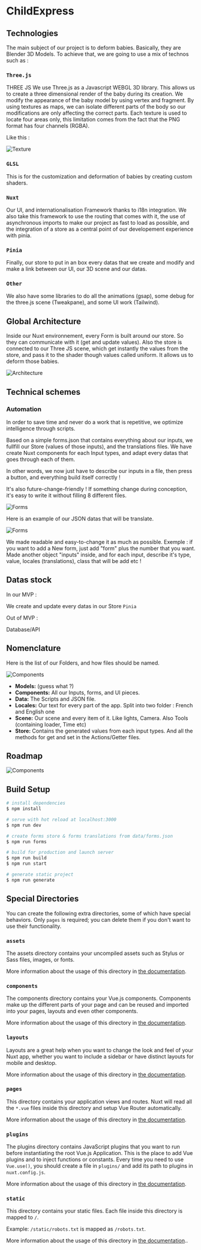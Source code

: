 # ChildExpress

## Technologies

The main subject of our project is to deform babies. Basically, they are Blender 3D Models. To achieve that, we are going to use a mix of technos such as :

### `Three.js`

THREE JS
We use Three.js as a Javascript WEBGL 3D library.
This allows us to create a three dimensional render of the baby during its creation. We modify the appearance of the baby model by using vertex and fragment.
By using textures as maps, we can isolate different parts of the body so our modifications are only affecting the correct parts.
Each texture is used to locate four areas only, this limitation comes from the fact that the PNG format has four channels (RGBA).

Like this :

![Texture](https://i.imgur.com/bZCS9QX.png)

### `GLSL`

This is for the customization and deformation of babies by creating custom shaders.

### `Nuxt`

Our UI, and internationalisation Framework thanks to i18n integration. We also take this framework to use the routing that comes with it, the use of asynchronous imports to make our project as fast to load as possible, and the integration of a store as a central point of our developement experience with pinia.

### `Pinia`

Finally, our store to put in an box every datas that we create and modify and make a link between our UI, our 3D scene and our datas.

### `Other`

We also have some libraries to do all the animations (gsap), some debug for the three.js scene (Tweakpane), and some UI work (Tailwind).

## Global Architecture

Inside our Nuxt environnement, every Form is built around our store. So they can communicate with it (get and update values).
Also the store is connected to our Three JS scene, which get instantly the values from the store, and pass it to the shader though values called uniform. It allows us to deform those babies.

![Architecture](https://i.imgur.com/2LOpG8T.png)

## Technical schemes

### Automation

In order to save time and never do a work that is repetitive, we optimize intelligence through scripts.

Based on a simple forms.json that contains everything about our inputs, we fullfill our Store (values of those inputs), and the translations files.
We have create Nuxt components for each Input types, and adapt every datas that goes through each of them.

In other words, we now just have to describe our inputs in a file, then press a button, and everything build itself correctly !

It's also future-change-friendly ! If something change during conception, it's easy to write it without filling 8 different files.

![Forms](https://i.imgur.com/hGk8jKY.png)

Here is an example of our JSON datas that will be translate.

![Forms](https://i.imgur.com/GnwPIf0.png)

We made readable and easy-to-change it as much as possible.
Exemple : if you want to add a New form, just add "form" plus the number that you want.
Made another object "inputs" inside, and for each input, describe it's type, value, locales (translations), class that will be add etc !

## Datas stock

In our MVP :

We create and update every datas in our Store `Pinia`

Out of MVP :

Database/API

## Nomenclature

Here is the list of our Folders, and how files should be named.

![Components](https://i.imgur.com/pCm237y.png)

- **Models:** (guess what ?)
- **Components:** All our Inputs, forms, and UI pieces.
- **Data:** The Scripts and JSON file.
- **Locales:** Our text for every part of the app. Split into two folder : French and English one
- **Scene:** Our scene and every item of it. Like lights, Camera. Also Tools (containing loader, Time etc)
- **Store:** Contains the generated values from each input types. And all the methods for get and set in the Actions/Getter files.

## Roadmap

![Components](https://i.imgur.com/TezPN7m.jpg)

## Build Setup

```bash
# install dependencies
$ npm install

# serve with hot reload at localhost:3000
$ npm run dev

# create forms store & forms translations from data/forms.json
$ npm run forms

# build for production and launch server
$ npm run build
$ npm run start

# generate static project
$ npm run generate
```

## Special Directories

You can create the following extra directories, some of which have special behaviors. Only `pages` is required; you can delete them if you don't want to use their functionality.

### `assets`

The assets directory contains your uncompiled assets such as Stylus or Sass files, images, or fonts.

More information about the usage of this directory in [the documentation](https://nuxtjs.org/docs/2.x/directory-structure/assets).

### `components`

The components directory contains your Vue.js components. Components make up the different parts of your page and can be reused and imported into your pages, layouts and even other components.

More information about the usage of this directory in [the documentation](https://nuxtjs.org/docs/2.x/directory-structure/components).

### `layouts`

Layouts are a great help when you want to change the look and feel of your Nuxt app, whether you want to include a sidebar or have distinct layouts for mobile and desktop.

More information about the usage of this directory in [the documentation](https://nuxtjs.org/docs/2.x/directory-structure/layouts).

### `pages`

This directory contains your application views and routes. Nuxt will read all the `*.vue` files inside this directory and setup Vue Router automatically.

More information about the usage of this directory in [the documentation](https://nuxtjs.org/docs/2.x/get-started/routing).

### `plugins`

The plugins directory contains JavaScript plugins that you want to run before instantiating the root Vue.js Application. This is the place to add Vue plugins and to inject functions or constants. Every time you need to use `Vue.use()`, you should create a file in `plugins/` and add its path to plugins in `nuxt.config.js`.

More information about the usage of this directory in [the documentation](https://nuxtjs.org/docs/2.x/directory-structure/plugins).

### `static`

This directory contains your static files. Each file inside this directory is mapped to `/`.

Example: `/static/robots.txt` is mapped as `/robots.txt`.

More information about the usage of this directory in [the documentation](https://nuxtjs.org/docs/2.x/directory-structure/static)..
